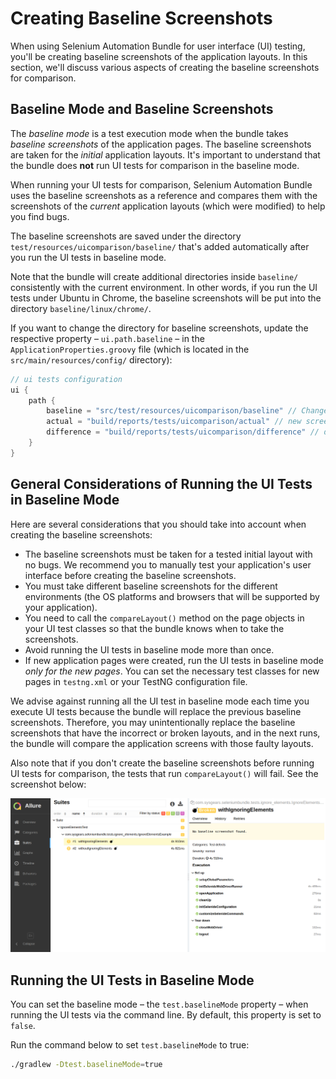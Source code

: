 # Creating Baseline Screenshots

When using Selenium Automation Bundle for user interface (UI) testing, you'll be creating baseline screenshots of the
application layouts. In this section, we'll discuss various aspects of creating the baseline screenshots for comparison.

## Baseline Mode and Baseline Screenshots

The _baseline mode_ is a test execution mode when the bundle takes _baseline screenshots_ of the application pages. The
baseline screenshots are taken for the _initial_ application layouts. It's important to understand that the bundle does
**not** run UI tests for comparison in the baseline mode.

When running your UI tests for comparison, Selenium Automation Bundle uses the baseline screenshots as a reference and
compares them with the screenshots of the _current_ application layouts (which were modified) to help you find bugs.

The baseline screenshots are saved under the directory `test/resources/uicomparison/baseline/` that's added
automatically after you run the UI tests in baseline mode.

Note that the bundle will create additional directories inside `baseline/` consistently with the current environment. In
other words, if you run the UI tests under Ubuntu in Chrome, the baseline screenshots will be put into the directory
`baseline/linux/chrome/`.

If you want to change the directory for baseline screenshots, update the respective property &ndash; `ui.path.baseline`
&ndash; in the `ApplicationProperties.groovy` file (which is located in the `src/main/resources/config/` directory):

```groovy
// ui tests configuration
ui {
    path {
        baseline = "src/test/resources/uicomparison/baseline" // Change the path for baseline screenshots if necessary
        actual = "build/reports/tests/uicomparison/actual" // new screenshots
        difference = "build/reports/tests/uicomparison/difference" // diff images
    }
}
```

## General Considerations of Running the UI Tests in Baseline Mode

Here are several considerations that you should take into account when creating the baseline screenshots:

* The baseline screenshots must be taken for a tested initial layout with no bugs. We recommend you to manually test
your application's user interface before creating the baseline screenshots.
* You must take different baseline screenshots for the different environments (the OS platforms and browsers that will
be supported by your application).
* You need to call the `compareLayout()` method on the page objects in your UI test classes so that the bundle knows
when to take the screenshots.
* Avoid running the UI tests in baseline mode more than once.
* If new application pages were created, run the UI tests in baseline mode _only for the new pages_. You can set the
necessary test classes for new pages in `testng.xml` or your TestNG configuration file.

We advise against running all the UI test in baseline mode each time you execute UI tests because the bundle will
replace the previous baseline screenshots. Therefore, you may unintentionally replace the baseline screenshots that have
the incorrect or broken layouts, and in the next runs, the bundle will compare the application screens with those faulty
layouts.

Also note that if you don't create the baseline screenshots before running UI tests for comparison, the tests that run
`compareLayout()` will fail. See the screenshot below:

<p align="center">
    <img src="../../images/selenium-automation-bundle-failed-ui-test-no-baseline-screenshot.png"
         alt="Selenium Automation Bundle UI Testing - Failed Test" />
</p>

## Running the UI Tests in Baseline Mode

You can set the baseline mode &ndash; the `test.baselineMode` property &ndash; when running the UI tests via the command
line. By default, this property is set to `false`.

Run the command below to set `test.baselineMode` to true:

```bash
./gradlew -Dtest.baselineMode=true
```